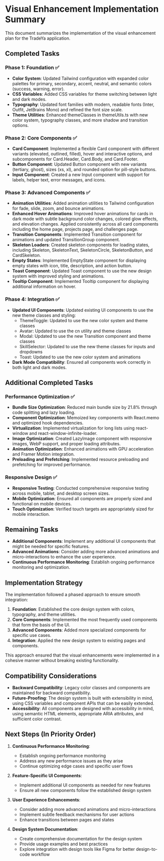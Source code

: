 # Visual Enhancement Implementation Summary

This document summarizes the implementation of the visual enhancement plan for the TradeYa application.

## Completed Tasks

### Phase 1: Foundation ✅

- **Color System**: Updated Tailwind configuration with expanded color palettes for primary, secondary, accent, neutral, and semantic colors (success, warning, error).
- **CSS Variables**: Added CSS variables for theme switching between light and dark modes.
- **Typography**: Updated font families with modern, readable fonts (Inter, Outfit, JetBrains Mono) and refined the font size scale.
- **Theme Utilities**: Enhanced themeClasses in themeUtils.ts with new color system, typography classes, and more shadow and transition options.

### Phase 2: Core Components ✅

- **Card Component**: Implemented a flexible Card component with different variants (elevated, outlined, filled), hover and interactive options, and subcomponents for Card.Header, Card.Body, and Card.Footer.
- **Button Component**: Updated Button component with new variants (tertiary, ghost), sizes (xs, xl), and rounded option for pill-style buttons.
- **Input Component**: Created a new Input component with support for labels, helper text, error messages, and icons.

### Phase 3: Advanced Components ✅

- **Animation Utilities**: Added animation utilities to Tailwind configuration for fade, slide, zoom, and bounce animations.
- **Enhanced Hover Animations**: Improved hover animations for cards in dark mode with subtle background color changes, colored glow effects, and elevation changes. Applied consistently across all card components including the home page, projects page, and challenges page.
- **Transition Components**: Implemented Transition component for animations and updated TransitionGroup component.
- **Skeleton Loaders**: Created skeleton components for loading states, including Skeleton, SkeletonText, SkeletonCircle, SkeletonButton, and CardSkeleton.
- **Empty States**: Implemented EmptyState component for displaying empty states with icon, title, description, and action button.
- **Toast Component**: Updated Toast component to use the new design system with improved styling and animations.
- **Tooltip Component**: Implemented Tooltip component for displaying additional information on hover.

### Phase 4: Integration ✅

- **Updated UI Components**: Updated existing UI components to use the new theme classes and styling:
  - ThemeToggle: Updated to use the new color system and theme classes
  - Avatar: Updated to use the cn utility and theme classes
  - Modal: Updated to use the new Transition component and theme classes
  - SkillSelector: Updated to use the new theme classes for inputs and dropdowns
  - Toast: Updated to use the new color system and animations
- **Dark Mode Compatibility**: Ensured all components work correctly in both light and dark modes.

## Additional Completed Tasks

### Performance Optimization ✅

- **Bundle Size Optimization**: Reduced main bundle size by 21.8% through code splitting and lazy loading.
- **Component Optimization**: Memoized key components with React.memo and optimized hook dependencies.
- **Virtualization**: Implemented virtualization for long lists using react-window and react-window-infinite-loader.
- **Image Optimization**: Created LazyImage component with responsive images, WebP support, and proper loading attributes.
- **Animation Optimization**: Enhanced animations with GPU acceleration and Framer Motion integration.
- **Preloading and Prefetching**: Implemented resource preloading and prefetching for improved performance.

### Responsive Design ✅

- **Responsive Testing**: Conducted comprehensive responsive testing across mobile, tablet, and desktop screen sizes.
- **Mobile Optimization**: Ensured all components are properly sized and functional on mobile devices.
- **Touch Optimization**: Verified touch targets are appropriately sized for mobile interaction.

## Remaining Tasks

- **Additional Components**: Implement any additional UI components that might be needed for specific features.
- **Advanced Animations**: Consider adding more advanced animations and micro-interactions to enhance the user experience.
- **Continuous Performance Monitoring**: Establish ongoing performance monitoring and optimization.

## Implementation Strategy

The implementation followed a phased approach to ensure smooth integration:

1. **Foundation**: Established the core design system with colors, typography, and theme utilities.
2. **Core Components**: Implemented the most frequently used components that form the basis of the UI.
3. **Advanced Components**: Added more specialized components for specific use cases.
4. **Integration**: Applied the new design system to existing pages and components.

This approach ensured that the visual enhancements were implemented in a cohesive manner without breaking existing functionality.

## Compatibility Considerations

- **Backward Compatibility**: Legacy color classes and components are maintained for backward compatibility.
- **Future-Proofing**: The design system is built with extensibility in mind, using CSS variables and component APIs that can be easily extended.
- **Accessibility**: All components are designed with accessibility in mind, using semantic HTML elements, appropriate ARIA attributes, and sufficient color contrast.

## Next Steps (In Priority Order)

1. **Continuous Performance Monitoring**:
   - Establish ongoing performance monitoring
   - Address any new performance issues as they arise
   - Continue optimizing edge cases and specific user flows

2. **Feature-Specific UI Components**:
   - Implement additional UI components as needed for new features
   - Ensure all new components follow the established design system

3. **User Experience Enhancements**:
   - Consider adding more advanced animations and micro-interactions
   - Implement subtle feedback mechanisms for user actions
   - Enhance transitions between pages and states

4. **Design System Documentation**:
   - Create comprehensive documentation for the design system
   - Provide usage examples and best practices
   - Explore integration with design tools like Figma for better design-to-code workflow
